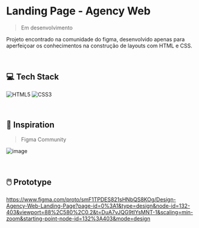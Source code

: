 # Landing Page - Agency Web
> Em desenvolvimento

Projeto encontrado na comunidade do figma, desenvolvido apenas para aperfeiçoar os conhecimentos na construção de layouts com HTML e CSS.

<br>

## 💻 Tech Stack
![HTML5](https://img.shields.io/badge/html5-%23E34F26.svg?style=for-the-badge&logo=html5&logoColor=white) ![CSS3](https://img.shields.io/badge/css3-%231572B6.svg?style=for-the-badge&logo=css3&logoColor=white)
  
<br>

## 🎨 Inspiration
> Figma Community

![image](https://github.com/marcosprofile/AgencyWeb/assets/86635292/b4364722-0e03-429e-b9a9-5c703e50b1f2)

<br>

## 🖱️ Prototype
https://www.figma.com/proto/smF1TPDES821sHNbQS8KOg/Design-Agency-Web-Landing-Page?page-id=0%3A1&type=design&node-id=132-403&viewport=88%2C580%2C0.2&t=DuA7vJQG9tIYsMNT-1&scaling=min-zoom&starting-point-node-id=132%3A403&mode=design
